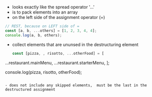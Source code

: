 
- looks exactly like the spread operator '...'
- is to pack elements into an array
- on the left side of the assignment operator (=)


```js
// REST, because on LEFT side of =
const [a, b, ...others] = [1, 2, 3, 4, 4];
console.log(a, b, others);
```

- collect elements that are ununsed in the destructuring element
  
  ```js
  const [pizza, , risotto, ...otherFood] = [
...restaurant.mainMenu,
...restaurant.starterMenu,
];

console.log(pizza, risotto, otherFood);
  ```
  
- does not include any skipped elements,  must be the last in the destructured assignment 
